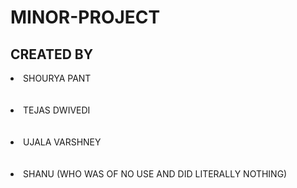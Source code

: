 # MINOR-PROJECT
## CREATED BY
<li type = "disc">SHOURYA PANT</li>
<br> </br>
<li type = "disc">TEJAS DWIVEDI</li>
<br> </br>
<li type = "disc">UJALA VARSHNEY</li>
<br> </br>
<li type = "disc">SHANU (WHO WAS OF NO USE AND DID LITERALLY NOTHING)</li>
<br> </br>

